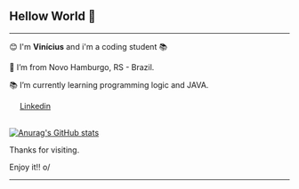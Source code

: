 ## Hellow World 👋
---

:blush: I'm **Vinícius** and i'm a coding student :books:

:house_with_garden: I’m from Novo Hamburgo, RS - Brazil.

:books: I’m currently learning programming logic and JAVA.

<img src="https://cdn.worldvectorlogo.com/logos/linkedin-icon-2.svg" width="15" height="15"/> [Linkedin](https://www.linkedin.com/in/viniarnhold/)
<br><br>

[![Anurag's GitHub stats](https://github-readme-stats.vercel.app/api?username=viniarnhold&show_icons=true&theme=vision-friendly-dark)](https://github.com/anuraghazra/github-readme-stats)

Thanks for visiting.

Enjoy it!! o/

----------------------------------------------------------------------------------
<!--
**viniarnhold/viniarnhold** is a ✨ _special_ ✨ repository because its `README.md` (this file) appears on your GitHub profile.

Here are some ideas to get you started:

- 🔭 I’m currently working on ...
- 🌱 I’m currently learning ...
- 👯 I’m looking to collaborate on ...
- 🤔 I’m looking for help with ...
- 💬 Ask me about ...
- 📫 How to reach me: ...
- 😄 Pronouns: ...
- ⚡ Fun fact: ...
-->
